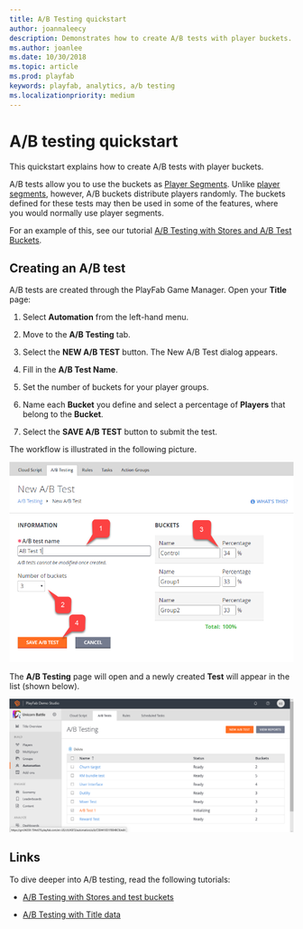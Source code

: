```yaml
---
title: A/B Testing quickstart
author: joannaleecy
description: Demonstrates how to create A/B tests with player buckets.
ms.author: joanlee
ms.date: 10/30/2018
ms.topic: article
ms.prod: playfab
keywords: playfab, analytics, a/b testing
ms.localizationpriority: medium
---
```


# A/B testing quickstart

This quickstart explains how to create A/B tests with player buckets.

A/B tests allow you to use the buckets as [Player Segments](../segmentation/index.md). Unlike [player segments](../segmentation/index.md), however, A/B buckets distribute players randomly.
The buckets defined for these tests may then be used in some of the features, where you would normally use player segments.

For an example of this, see our tutorial [A/B Testing with Stores and A/B Test Buckets](ab-testing-with-stores-and-test-buckets.md).

## Creating an A/B test

A/B tests are created through the PlayFab Game Manager. Open your **Title** page:

1. Select **Automation** from the left-hand menu.

2. Move to the **A/B Testing** tab.

3. Select the **NEW A/B TEST** button. The New A/B Test dialog appears.

4. Fill in the **A/B Test Name**.

5. Set the number of buckets for your player groups.

6. Name each **Bucket** you define and select a percentage of **Players** that belong to the **Bucket**.

7. Select the **SAVE A/B TEST** button to submit the test.

The workflow is illustrated in the following picture.

![Game Manager - Automation - A/B Testing - New A/B Test](media/tutorials/game-manager-automation-ab-testing-new-ab-test.png)  

The **A/B Testing** page will open and a newly created **Test** will appear in the list (shown below).

![Game Manager - Automation - A/B Testing - List A/B Tests](media/tutorials/game-manager-automation-ab-testing-list-ab-tests.png)

## Links

To dive deeper into A/B testing, read the following tutorials:

- [A/B Testing with Stores and test buckets](ab-testing-with-stores-and-test-buckets.md)

- [A/B Testing with Title data](ab-testing-with-title-data.md)  
